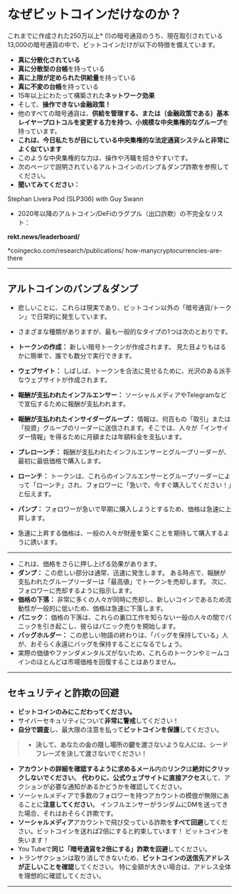 # なぜビットコインだけなのか？
これまでに作成された250万以上* (!)の暗号通貨のうち、現在取引されている13,000の暗号通貨の中で、ビットコインだけが以下の特徴を備えています。

* **真に分散化されている**
* **真に分散型の台帳**を持っている
* **真に上限が定められた供給量**を持っている
* **真に不変の台帳**を持っている
* 15年以上にわたって構築された**ネットワーク効果**
* そして、**操作できない金融政策！**
* 他のすべての暗号通貨は、**供給を管理する、または（金融政策である）基本レイヤープロトコルを変更する力を持つ、小規模な中央集権的なグループ**を持っています。
* **これは、今日私たちが目にしている中央集権的な法定通貨システムと非常によく似ています**
* このような中央集権的な力は、操作や汚職を招きやすいです。
* 次のページで説明されているアルトコインのパンプ＆ダンプ詐欺を参照してください。
* **聞いてみてください：**

Stephan Livera Pod (SLP306) with Guy Swann

* 2020年以降のアルトコイン/DeFiのラグプル（出口詐欺）の不完全なリスト：

**rekt.news/leaderboard/**

*coingecko.com/research/publications/
how-manycryptocurrencies-are-there

---

## アルトコインのパンプ＆ダンプ
* 悲しいことに、これらは現実であり、ビットコイン以外の「暗号通貨/トークン」で日常的に発生しています。
* さまざまな種類がありますが、最も一般的なタイプの1つは次のとおりです。

* **トークンの作成：** 新しい暗号トークンが作成されます。 見た目よりもはるかに簡単で、誰でも数分で実行できます。
* **ウェブサイト：** しばしば、トークンを合法に見せるために、光沢のある派手なウェブサイトが作成されます。
* **報酬が支払われたインフルエンサー：** ソーシャルメディアやTelegramなどで宣伝するために報酬が支払われます。
* **報酬が支払われたインサイダーグループ：** 情報は、何百もの「取引」または「投資」グループのリーダーに送信されます。そこでは、人々が「インサイダー情報」を得るために月額または年額料金を支払います。
* **プレローンチ：** 報酬が支払われたインフルエンサーとグループリーダーが、最初に最低価格で購入します。
* **ローンチ：** トークンは、これらのインフルエンサーとグループリーダーによって「ローンチ」され、フォロワーに「急いで、今すぐ購入してください！」と伝えます。
* **パンプ：** フォロワーが急いで早期に購入しようとするため、価格は急速に上昇します。
* 急速に上昇する価格は、一般の人々が財産を築くことを期待して購入するように誘います。

---

* これは、価格をさらに押し上げる効果があります。
* **ダンプ：** この悲しい部分は通常、迅速に発生します。 ある時点で、報酬が支払われたグループリーダーは「最高値」でトークンを売却します。 次に、フォロワーに売却するように指示します。
* **価格の下落：** 非常に多くの人々が同時に売却し、新しいコインであるため流動性が一般的に低いため、価格は急速に下落します。
* **パニック：** 価格の下落は、これらの裏口工作を知らない一般の人々の間でパニックを引き起こし、彼らはパニック売りを開始します。
* **バッグホルダー：** この悲しい物語の終わりは、「バッグを保持している」人が、おそらく永遠にバッグを保持することになるでしょう。
* 実際の価値やファンダメンタルズがないため、これらのトークンやミームコインのほとんどは市場価格を回復することはありません。

---

## セキュリティと詐欺の回避
* **ビットコインのみにこだわってください。**
* サイバーセキュリティについて**非常に警戒**してください！
* **自分で調査**し、最大限の注意を払って**ビットコインを保護**してください。

>* **決して、あなたの金の隠し場所の鍵を渡さないような人には、シードフレーズを決して渡さないでください！**

* **アカウントの詳細を確認するように求めるメール**内の**リンク**は**絶対にクリックしないでください**。 **代わりに、公式ウェブサイトに直接アクセス**して、アクションが必要な通知があるかどうかを確認してください。
* ソーシャルメディアで多数のフォロワーを持つアカウントの模倣が無限にあることに**注意してください**。 インフルエンサーがランダムにDMを送ってきた場合、それはおそらく詐欺です。
* **ソーシャルメディア**アカウントで飛び交っている詐欺を**すべて回避**してください。ビットコインを送れば2倍にすると約束しています！ ビットコインを失います！
* You Tubeで**同じ「暗号通貨を2倍にする」詐欺を回避**してください。
* トランザクションは取り消しできないため、**ビットコインの送信先アドレスが正しいことを確認**してください。 特に金額が大きい場合は、アドレス全体を理想的に確認してください。

---
